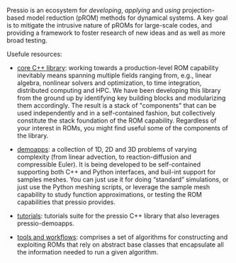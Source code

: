 Pressio is an ecosystem for *developing*, *applying* and *using* projection-based model reduction (pROM) methods for dynamical systems. 
A key goal is to mitigate the intrusive nature of pROMs for large-scale codes, and providing a framework to foster research of new ideas and as well as more broad testing. 

Usefule resources: 
- [core C++ library](https://pressio.github.io/pressio/): working towards a production-level ROM capability inevitably means spanning multiple fields ranging from, e.g., linear algebra, nonlinear solvers and optimization, to time integration, distributed computing and HPC. We have been developing this library from the ground up by identifying key building blocks and modularizing them accordingly. The result is a stack of "components" that can be used independently and in a self-contained fashion, but collectively constitute the stack foundation of the ROM capability. Regardless of your interest in ROMs, you might find useful some of the components of the library.

- [demoapps](https://pressio.github.io/pressio-demoapps/): a collection of 1D, 2D and 3D problems of varying complexity (from linear advection, to reaction-diffusion and compressible Euler). It is being developed to be self-contained supporting both C++ and Python interfaces, and buil-int support for samples meshes. You can just use it for doing “standard” simulations, or just use the Python meshing scripts, or leverage the sample mesh capability to study function approximations, or testing the ROM capabilities that pressio provides.

- [tutorials](https://pressio.github.io/pressio-tutorials/): tutorials suite for the pressio C++ library that also leverages pressio-demoapps. 

- [tools and workflows](https://github.com/Pressio): comprises a set of algorithms for constructing and exploiting ROMs that rely on abstract base classes that encapsulate all the information needed to run a given algorithm. 
